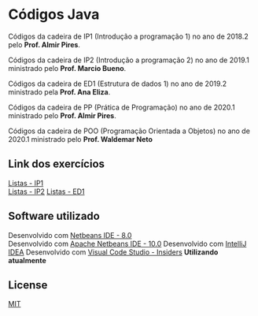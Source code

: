 # Códigos Java

Códigos da cadeira de IP1 (Introdução a programação 1) no ano de 2018.2 pelo **Prof. Almir Pires**.

Códigos da cadeira de IP2 (Introdução a programação 2) no ano de 2019.1 ministrado pelo **Prof. Marcio Bueno**.

Códigos da cadeira de ED1 (Estrutura de dados 1) no ano de 2019.2 ministrado pela **Prof. Ana Eliza**.

Códigos da cadeira de PP (Prática de Programação) no ano de 2020.1 ministrado pelo **Prof. Almir Pires**.

Códigos da cadeira de POO (Programação Orientada a Objetos) no ano de 2020.1 ministrado pelo **Prof. Waldemar Neto**

## Link dos exercícios

[Listas - IP1](https://github.com/luisfelipe3d/base-cod-java/tree/master/c3.unicap.br.almir.ip1/src)  
[Listas - IP2](https://github.com/luisfelipe3d/base-cod-java/tree/master/c3.unicap.br.marcio.ip2/src)
[Listas - ED1](https://github.com/luisfelipe3d/base-cod-java/tree/master/c3.unicap.br.ana.ed1/src)

## Software utilizado

Desenvolvido com [Netbeans IDE - 8.0](https://netbeans.org/downloads/8.0.2/)  
Desenvolvido com [Apache Netbeans IDE - 10.0](https://netbeans.apache.org/download/nb100/nb100.html)
Desenvolvido com [IntelliJ IDEA](https://www.jetbrains.com/idea/download/index.html)
Desenvolvido com [Visual Code Studio - Insiders](https://code.visualstudio.com/insiders/) **Utilizando atualmente**

## License
[MIT](https://github.com/luisfelipe3d/base-cod-java/blob/master/LICENSE)



